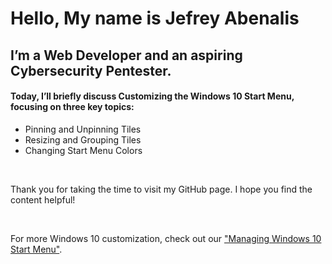 <h1>Hello, My name is Jefrey Abenalis </h1>
<h2>I’m a Web Developer and an aspiring Cybersecurity Pentester. </h2>
<h4>Today, I’ll briefly discuss Customizing the Windows 10 Start Menu, focusing on three key topics:</h4>
<ul>
<li>Pinning and Unpinning Tiles</li>
<li>Resizing and Grouping Tiles</li>
<li>Changing Start Menu Colors</li>
</ul>

<br>
<p>Thank you for taking the time to visit my GitHub page. I hope you find the content helpful!</p>
<br>
<p>For more Windows 10 customization, check out our <a href="https://github.com/jepabs03/Managing101">"Managing Windows 10 Start Menu"</a>.</p>
